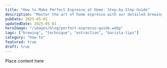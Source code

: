 ```yaml
---
title: "How to Make Perfect Espresso at Home: Step-by-Step Guide"
description: "Master the art of home espresso with our detailed brewing guide. Learn proper grinding, dosing, tamping, and extraction techniques."
pubDate: 2025-05-01
updatedDate: 2025-05-01
heroImage: "/images/blog/perfect-espresso-guide.webp"
tags: ["brewing", "technique", "extraction", "barista-tips"]
category: "how-to"
featured: true
draft: true
---
```


Place content here